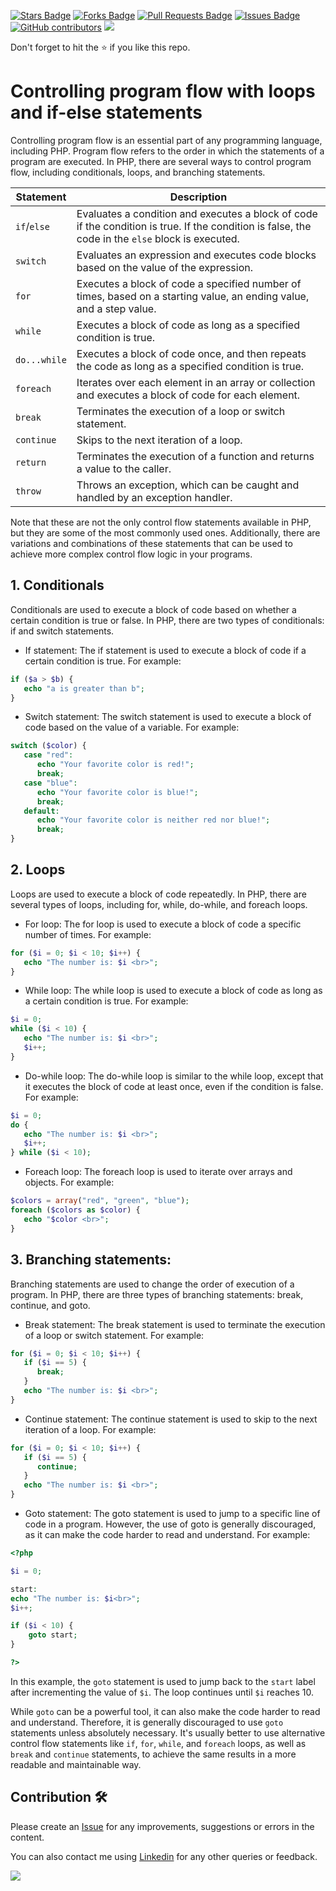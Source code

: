 <a href="https://github.com/drshahizan/learn-php/stargazers"><img src="https://img.shields.io/github/stars/drshahizan/learn-php" alt="Stars Badge"/></a>
<a href="https://github.com/drshahizan/learn-php/network/members"><img src="https://img.shields.io/github/forks/drshahizan/learn-php" alt="Forks Badge"/></a>
<a href="https://github.com/drshahizan/learn-php/pulls"><img src="https://img.shields.io/github/issues-pr/drshahizan/learn-php" alt="Pull Requests Badge"/></a>
<a href="https://github.com/drshahizan/learn-php/issues"><img src="https://img.shields.io/github/issues/drshahizan/learn-php" alt="Issues Badge"/></a>
<a href="https://github.com/drshahizan/learn-php/graphs/contributors"><img alt="GitHub contributors" src="https://img.shields.io/github/contributors/drshahizan/learn-php?color=2b9348"></a>
![](https://visitor-badge.glitch.me/badge?page_id=drshahizan/learn-php)

Don't forget to hit the :star: if you like this repo.

# Controlling program flow with loops and if-else statements

Controlling program flow is an essential part of any programming language, including PHP. Program flow refers to the order in which the statements of a program are executed. In PHP, there are several ways to control program flow, including conditionals, loops, and branching statements.

| Statement | Description |
| --- | --- |
| `if`/`else` | Evaluates a condition and executes a block of code if the condition is true. If the condition is false, the code in the `else` block is executed. |
| `switch` | Evaluates an expression and executes code blocks based on the value of the expression. |
| `for` | Executes a block of code a specified number of times, based on a starting value, an ending value, and a step value. |
| `while` | Executes a block of code as long as a specified condition is true. |
| `do...while` | Executes a block of code once, and then repeats the code as long as a specified condition is true. |
| `foreach` | Iterates over each element in an array or collection and executes a block of code for each element. |
| `break` | Terminates the execution of a loop or switch statement. |
| `continue` | Skips to the next iteration of a loop. |
| `return` | Terminates the execution of a function and returns a value to the caller. |
| `throw` | Throws an exception, which can be caught and handled by an exception handler. |

Note that these are not the only control flow statements available in PHP, but they are some of the most commonly used ones. Additionally, there are variations and combinations of these statements that can be used to achieve more complex control flow logic in your programs.

## 1. Conditionals
Conditionals are used to execute a block of code based on whether a certain condition is true or false. In PHP, there are two types of conditionals: if and switch statements.

- If statement: The if statement is used to execute a block of code if a certain condition is true. For example:

```php
if ($a > $b) {
   echo "a is greater than b";
}
```

- Switch statement: The switch statement is used to execute a block of code based on the value of a variable. For example:

```php
switch ($color) {
   case "red":
      echo "Your favorite color is red!";
      break;
   case "blue":
      echo "Your favorite color is blue!";
      break;
   default:
      echo "Your favorite color is neither red nor blue!";
      break;
}
```

## 2. Loops
Loops are used to execute a block of code repeatedly. In PHP, there are several types of loops, including for, while, do-while, and foreach loops.

- For loop: The for loop is used to execute a block of code a specific number of times. For example:

```php
for ($i = 0; $i < 10; $i++) {
   echo "The number is: $i <br>";
}
```

- While loop: The while loop is used to execute a block of code as long as a certain condition is true. For example:

```php
$i = 0;
while ($i < 10) {
   echo "The number is: $i <br>";
   $i++;
}
```

- Do-while loop: The do-while loop is similar to the while loop, except that it executes the block of code at least once, even if the condition is false. For example:

```php
$i = 0;
do {
   echo "The number is: $i <br>";
   $i++;
} while ($i < 10);
```

- Foreach loop: The foreach loop is used to iterate over arrays and objects. For example:

```php
$colors = array("red", "green", "blue");
foreach ($colors as $color) {
   echo "$color <br>";
}
```

## 3. Branching statements: 
Branching statements are used to change the order of execution of a program. In PHP, there are three types of branching statements: break, continue, and goto.

- Break statement: The break statement is used to terminate the execution of a loop or switch statement. For example:

```php
for ($i = 0; $i < 10; $i++) {
   if ($i == 5) {
      break;
   }
   echo "The number is: $i <br>";
}
```

- Continue statement: The continue statement is used to skip to the next iteration of a loop. For example:

```php
for ($i = 0; $i < 10; $i++) {
   if ($i == 5) {
      continue;
   }
   echo "The number is: $i <br>";
}
```

- Goto statement: The goto statement is used to jump to a specific line of code in a program. However, the use of goto is generally discouraged, as it can make the code harder to read and understand. For example:

```php
<?php

$i = 0;

start:
echo "The number is: $i<br>";
$i++;

if ($i < 10) {
    goto start;
}

?>
```

In this example, the `goto` statement is used to jump back to the `start` label after incrementing the value of `$i`. The loop continues until `$i` reaches 10.

While `goto` can be a powerful tool, it can also make the code harder to read and understand. Therefore, it is generally discouraged to use `goto` statements unless absolutely necessary. It's usually better to use alternative control flow statements like `if`, `for`, `while`, and `foreach` loops, as well as `break` and `continue` statements, to achieve the same results in a more readable and maintainable way.

## Contribution 🛠️
Please create an [Issue](https://github.com/drshahizan/learn-php/issues) for any improvements, suggestions or errors in the content.

You can also contact me using [Linkedin](https://www.linkedin.com/in/drshahizan/) for any other queries or feedback.

![](https://visitor-badge.glitch.me/badge?page_id=drshahizan)
